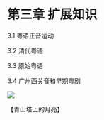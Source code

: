 # 第三章 扩展知识

3.1 粤语正音运动

3.2 清代粤语

3.3 原始粤语

3.4 广州西关音和早期粤剧

![](http://wx2.sinaimg.cn/large/69144085ly1g1ocak120qj20u01hcta8.jpg)

【青山塔上的月亮】